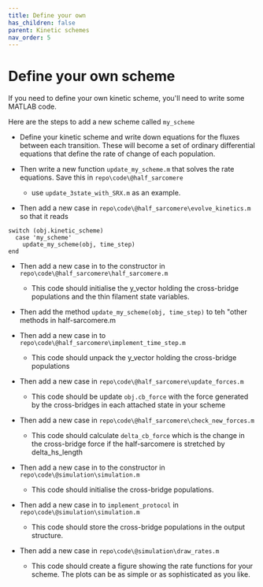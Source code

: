 ```yaml
---
title: Define your own
has_children: false
parent: Kinetic schemes
nav_order: 5
---
```


# Define your own scheme

If you need to define your own kinetic scheme, you'll need to write some MATLAB code.

Here are the steps to add a new scheme called `my_scheme`

+ Define your kinetic scheme and write down equations for the fluxes between each transition. These will become a set of ordinary differential equations that define the rate of change of each population.

+ Then write a new function `update_my_scheme.m` that solves the rate equations. Save this in `repo\code\@half_sarcomere`
  + use `update_3state_with_SRX.m` as an example.


+ Then add a new case in `repo\code\@half_sarcomere\evolve_kinetics.m` so that it reads
````
switch (obj.kinetic_scheme)
  case 'my_scheme'
    update_my_scheme(obj, time_step)
end
````

+ Then add a new case in to the constructor in `repo\code\@half_sarcomere\half_sarcomere.m`
  + This code should initialise the y_vector holding the cross-bridge populations and the thin filament state variables.

+ Then add the method `update_my_scheme(obj, time_step)` to teh "other methods in half-sarcomere.m

+ Then add a new case in to `repo\code\@half_sarcomere\implement_time_step.m`
  + This code should unpack the y_vector holding the cross-bridge populations


+ Then add a new case in `repo\code\@half_sarcomere\update_forces.m`
  + This code should be update `obj.cb_force` with the force generated by the cross-bridges in each attached state in your scheme


+ Then add a new case in `repo\code\@half_sarcomere\check_new_forces.m`
  + This code should calculate `delta_cb_force` which is the change in the cross-bridge force if the half-sarcomere is stretched by delta_hs_length


+ Then add a new case in to the constructor in `repo\code\@simulation\simulation.m`
  + This code should initialise the cross-bridge populations.


+ Then add a new case in to `implement_protocol` in `repo\code\@simulation\simulation.m`
  + This code should store the cross-bridge populations in the output structure.


+ Then add a new case in `repo\code\@simulation\draw_rates.m`
  + This code should create a figure showing the rate functions for your scheme. The plots can be as simple or as sophisticated as you like.


